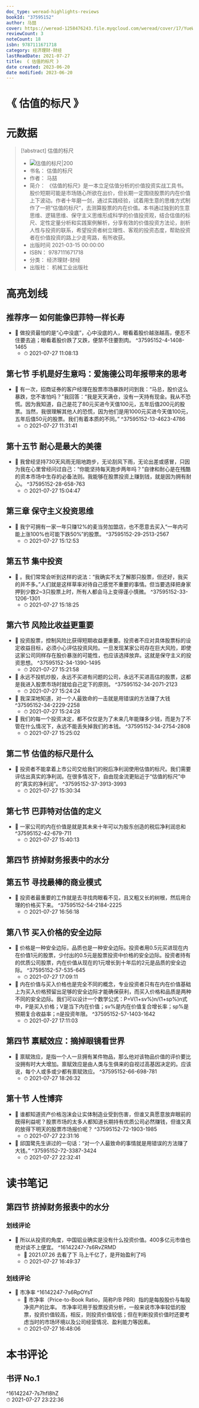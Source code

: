 ```yaml
---
doc_type: weread-highlights-reviews
bookId: "37595152"
author: 马喆
cover: https://weread-1258476243.file.myqcloud.com/weread/cover/17/YueWen_37595152/t7_YueWen_37595152.jpg
reviewCount: 3
noteCount: 18
isbn: 9787111671718
category: 经济理财-财经
lastReadDate: 2021-07-27
title: 《 估值的标尺 》
date created: 2023-06-20
date modified: 2023-06-20
---
```


# 《 估值的标尺 》

# 元数据

> [!abstract] 估值的标尺
> - ![ 估值的标尺|200](https://weread-1258476243.file.myqcloud.com/weread/cover/17/YueWen_37595152/t7_YueWen_37595152.jpg)
> - 书名： 估值的标尺
> - 作者： 马喆
> - 简介： 《估值的标尺》是一本立足估值分析的价值投资实战工具书。 股价短期可能是市场随心所欲在出价，但长期一定围绕股票的内在价值上下波动。作者十年磨一剑，通过实践经验，试着用生意的思维方式制作了一把“估值的标尺”，去测算股票的内在价值。本书通过独到的生意思维、逻辑思维、保守主义思维形成科学的价值投资观，结合估值的标尺、定性定量分析和实践案例解析，分享有效的价值投资方法论，剖析人性与投资的联系，希望投资者树立理性、客观的投资态度，帮助投资者在价值投资的路上少走弯路，有所收获。
> - 出版时间 2021-03-15 00:00:00
> - ISBN： 9787111671718
> - 分类： 经济理财-财经
> - 出版社： 机械工业出版社

# 高亮划线

## 推荐序一 如何能像巴菲特一样长寿

- 📌 做投资最怕的是“心中没底”，心中没底的人，眼看着股价越涨越高，便忍不住要去追；眼看着股价跌了又跌，便禁不住要割肉。 ^37595152-4-1408-1465
    - ⏱ 2021-07-27 11:08:13

## 第七节 手机是好生意吗：爱施德公司年报带来的思考

- 📌 有一次，招商证券的客户经理在股票市场暴跌时问到我：“马总，股价这么暴跌，您不害怕吗？”我回答：“我是天天满仓，没有一天持有现金。我从不恐慌。因为我知道，自己是花了80元买进今天值100元，五年后值200元的股票。当然，我很理解其他人的恐慌，因为他们是用1000元买进今天值100元，五年后值50元的股票。我们有着本质的不同。” ^37595152-13-4623-4786
    - ⏱ 2021-07-27 11:31:41

## 第十五节 耐心是最大的美德

- 📌 我曾经坚持730天风雨无阻地跑步，无论刮风下雨，无论出差或感冒，只因为我在心里曾经问过自己：“你能坚持每天跑步两年吗？”自律和耐心是在残酷的资本市场中生存的必备法则。我能够在股票投资上赚到钱，就是因为拥有耐心。 ^37595152-28-658-763
    - ⏱ 2021-07-27 15:04:47

## 第三章 保守主义投资思维

- 📌 我宁可拥有一家一年只赚12%的麦当劳加盟店，也不愿意去买入“一年内可能上涨100%也可能下跌50%”的股票。 ^37595152-29-2513-2567
    - ⏱ 2021-07-27 15:12:53

## 第五节 集中投资

- 📌 。我们常常会听到这样的说法：“我确实不太了解那只股票，但还好，我买的并不多。”人们就是这样草率对待自己感觉不重要的事情。但当要选择把身家押到少数2~3只股票上时，所有人都会马上变得谨小慎微。 ^37595152-33-1206-1301
    - ⏱ 2021-07-27 15:18:25

## 第六节 风险比收益更重要

- 📌 投资股票，控制风险比获得短期收益更重要。投资者不应对具体股票标的设定收益目标，必须小心评估投资风险。一旦发现某家公司存在巨大风险，即使这家公司同样存在股价暴涨的可能性，也应该选择放弃。这就是保守主义的投资思想。 ^37595152-34-1390-1495
    - ⏱ 2021-07-27 15:21:58
- 📌 永远不投机炒股，永远不买进有问题的公司，永远不买进高估的股票，这都是我进入股票市场时就给自己定下的原则。 ^37595152-34-2071-2123
    - ⏱ 2021-07-27 15:24:24
- 📌 我深深地知道，对一个人最致命的一击就是用错误的方法赚了大钱 ^37595152-34-2229-2258
    - ⏱ 2021-07-27 15:24:28
- 📌 我们的每一个投资决定，都不仅仅是为了未来几年能赚多少钱，而是为了不管在什么情况下，永远不能丢失掉我们的本钱。 ^37595152-34-2754-2808
    - ⏱ 2021-07-27 15:25:02

## 第二节 估值的标尺是什么

- 📌 投资者不能拿着上市公司交给我们的税后净利润使用估值的标尺。我们需要评估出真实的净利润。在很多情况下，自由现金流更贴近于“估值的标尺”中的“真实的净利润”。 ^37595152-37-3913-3993
    - ⏱ 2021-07-27 15:30:34

## 第七节 巴菲特对估值的定义

- 📌 一家公司的内在价值是就是其未来十年可以为股东创造的税后净利润总和 ^37595152-42-679-711
    - ⏱ 2021-07-27 15:40:13

## 第四节 挤掉财务报表中的水分

## 第五节 寻找最棒的商业模式

- 📌 投资者最重要的工作就是去寻找肉眼看不见，且又粗又长的树根，然后用合理的价格买下来。 ^37595152-54-2184-2225
    - ⏱ 2021-07-27 16:56:18

## 第八节 买入价格的安全边际

- 📌 价格是一种安全边际，品质也是一种安全边际。投资者用0.5元买进现在内在价值1元的股票，少付出的0.5元是股票投资中价格的安全边际。投资者持有的优质公司股票，内在价值从现在的1元增长到十年后的2元是品质的安全边际。 ^37595152-57-535-645
    - ⏱ 2021-07-27 17:09:11
- 📌 内在价值与买入价格也是完全不同的概念，专业投资者只有在内在价值基础上为买入价格预留出足够的安全边际才能确保获利，而买入价格和品质是两种不同的安全边际。我们可以设计一个数学公式：P=V(1+sv%)n/(1+sp%)n式中，P是买入价格；V是当下内在价值；sv%是内在价值复合增长率；sp%是预期复合收益率；n是投资年限。 ^37595152-57-1403-1642
    - ⏱ 2021-07-27 17:11:03

## 第四节 禀赋效应：摘掉眼镜看世界

- 📌 禀赋效应，是指一个人一旦拥有某件物品，那么他对该物品价值的评价要比没拥有时大大增加。禀赋效应是由人类与生俱来的自视过高基因决定的。应该说，每个人或多或少都有禀赋效应。 ^37595152-66-698-781
    - ⏱ 2021-07-27 18:26:32

## 第十节 人性博弈

- 📌 谁都知道资产价格泡沫会让实体制造业受到伤害，但谁又真愿意放弃眼前的既得利益呢？股票市场的太多人都知道长期持有优质公司必然赚钱，但谁又真的放得下明天的股票市场报价呢？ ^37595152-72-1903-1985
    - ⏱ 2021-07-27 22:31:16
- 📌 邱国鹭先生讲过的一句话：“对一个人最致命的事情就是用错误的方法赚了大钱。” ^37595152-72-3387-3424
    - ⏱ 2021-07-27 22:32:41

# 读书笔记

## 第四节 挤掉财务报表中的水分

### 划线评论

- 📌 所以从投资的角度，中国铝业确实是没有什么投资价值。400多亿元市值也绝对谈不上便宜。 ^16142247-7s6RvZRMD
    - 💭 2021.07.26 去看了下 马上千亿了，是开始盈利了吗
    - ⏱ 2021-07-27 16:49:37

### 划线评论

- 📌 市净率 ^16142247-7s6RpOYsT
    - 💭 市净率（Price-to-Book Ratio，简称P/B PBR）指的是每股股价与每股净资产的比率。 市净率可用于股票投资分析，一般来说市净率较低的股票，投资价值较高，相反，则投资价值较低；但在判断投资价值时还要考虑当时的市场环境以及公司经营情况、盈利能力等因素。
    - ⏱ 2021-07-27 16:48:06
   

# 本书评论

## 书评 No.1

 ^16142247-7s7hfI8hZ  
⏱ 2021-07-27 23:22:36
